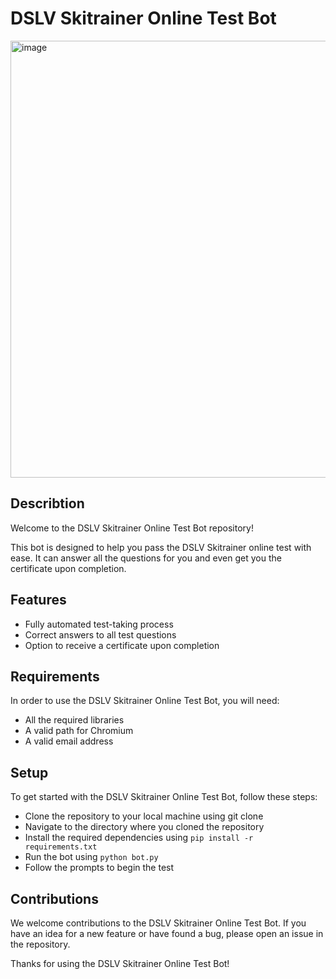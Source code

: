 # DSLV Skitrainer Online Test Bot

<img width="699" alt="image" src="https://user-images.githubusercontent.com/74594229/210157464-b07dc7a5-48a0-48e6-baf5-c23ba3a43c70.png">

## Describtion

Welcome to the DSLV Skitrainer Online Test Bot repository!

This bot is designed to help you pass the DSLV Skitrainer online test with ease. It can answer all the questions for you and even get you the certificate upon completion.

## Features

- Fully automated test-taking process
- Correct answers to all test questions
- Option to receive a certificate upon completion

## Requirements

In order to use the DSLV Skitrainer Online Test Bot, you will need:

- All the required libraries
- A valid path for Chromium
- A valid email address

## Setup

To get started with the DSLV Skitrainer Online Test Bot, follow these steps:

- Clone the repository to your local machine using git clone
- Navigate to the directory where you cloned the repository
- Install the required dependencies using `pip install -r requirements.txt`
- Run the bot using `python bot.py`
- Follow the prompts to begin the test

## Contributions

We welcome contributions to the DSLV Skitrainer Online Test Bot. If you have an idea for a new feature or have found a bug, please open an issue in the repository.

Thanks for using the DSLV Skitrainer Online Test Bot!

